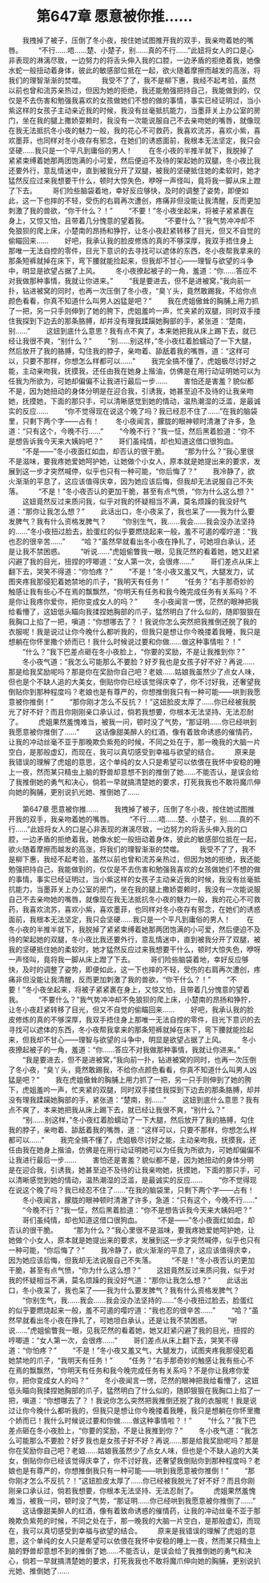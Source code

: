 # 　　第647章 愿意被你推……
　　我拽掉了被子，压倒了冬小夜，按住她试图推开我的双手，我亲吻着她的嘴唇。
　　“不行……唔……楚、小楚子，别……真的不行……”此妞将女人的口是心非表现的淋漓尽致，一边努力的将舌头伸入我的口腔，一边矛盾的拒绝着我，她像水蛇一般扭动着身体，彼此的敏感部位抵在一起，欲火随着摩擦而越发的高涨，将我们的理智渐渐的焚噬。
　　我受不了了，我不是柳下惠，我经不起考验，虽然以前也曾和流苏亲热过，但因为她的拒绝，我还能勉强把持自己，我能做到的，仅仅是不去伤害和勉强我喜欢的女孩做她们不想的做的事情，事实已经证明过，当小紫这样的女孩子主动亲近我的时候，我没有丝毫抵抗能力，当墨菲关上办公室的房门，坐在我的腿上撒娇耍赖时，我没有一次能说服自己不去亲吻她的嘴唇，就像现在我无法抵抗冬小夜的魅力一般，我的花心不可救药，我喜欢流苏，喜欢小紫，喜欢墨菲，也同样对冬小夜存有邪念，在她们的诱惑面前，我根本无法坚定，我只会坚硬……我只是一个平凡到庸俗的男人！
　　在冬小夜的半推半就下，我脱掉了紧紧束缚着她那两团饱满的小可爱，然后便迫不及待的架起她的双腿，冬小夜比我还要外行，意乱情迷中，直到被我分开了双腿，被我的坚硬抵住她的柔软时，她才猛然反应过来我想要干什么，顿时大惊失色，咿呀一声怪叫，竟将我一脚从床上蹬了下去。
　　哥们险些脑袋着地，幸好反应够快，及时的调整了姿势，即便如此，这一下也摔的不轻，受伤的右肩再次遭创，疼痛非但没能让我清醒，反而更加刺激了我的兽欲，“你干什么？！”
　　“不要！”冬小夜坐起来，将被子紧紧裹在身上，又惊又怕，且带着几分愧意的望着我。
　　“不要什么？”我气势冲冲却不免狼狈的爬上床，小楚南的昂扬和狰狞，让冬小夜赶紧转移了目光，但又不自觉的偷瞄回来……
　　好吧，我承认我的脸皮修炼的真的不够深厚，我双手捂住身上那唯一无法自控的零件，目光下意识的去寻找可以遮体的东西，冬小夜帮我拿来的那条短裤就掉在床下，弯下腰就能捡起来，但我却不甘心——理智与欲望的斗争中，明显是欲望占据了上风。
　　冬小夜撩起被子的一角，羞道：“你……答应不对我做那种事情，我就让你进来。”
　　“我是要进去，但不是进被窝，”我向前一扑，钻进被窝的同时，也再一次压倒了冬小夜，“臭丫头，竟然敢踢我，不给你点颜色看看，你真不知道什么叫男人凶猛是吧？”
　　我在虎姐傲耸的胸脯上用力抓了一把，另一只手则伸到了她的胯下，虎姐羞吟一声，忙夹紧的双腿，同时双手搂住我探到下边去的那条胳膊，却并没有理我蹂躏她胸部的手，紧张道：“楚南，别……”
　　这妞到底什么意思？我有点不爽了，本来她把我从床上踢下去，就已经让我很不爽，“别什么？”
　　“别……别这样，”冬小夜红着脸蠕动了一下大腿，然后放开了我的胳膊，勾住我的脖子，亲吻着、舔舐着我的嘴唇，道：“这样可以，只要不那样，你想怎么样都可以……”
　　我完全搞不懂了，虎姐极尽讨好之能，主动亲吻我，抚摸我，还任由我在她身上揩油，仿佛是在用行动证明她可以为任我为所欲为，可她却偏偏不让我进行最后一步……
　　害怕还是害羞？貌似都不是，因为她扭动的身体分明是在迎合我，引诱我，她甚至迫不及待的让我亲吻她，抚摸她，下面的那只手，可以清晰感觉到她的情动，温热潮湿的泛滥，是最诚实的反应……
　　“你不觉得现在说这个晚了吗？我已经忍不住了……”在我的脑袋里，只剩下两个字——占有！
　　冬小夜闻言，朦胧的眼神顿时清澈了许多，急道：“只有这个，今晚不行……”
　　“今晚不行？”我一怔，然后黑着脸道：“你不是想告诉我今天来大姨妈吧？”
　　哥们虽纯情，却也知道这借口很狗血。
　　“不是——”冬小夜面红如血，却否认的很干脆。
　　“那为什么？”我心里很不是滋味，要我疼她爱她呵护她，让她做个小女人，原本就是她提出来的要求，发展到这一步才突然喊停，似乎也只有一种可能，“你后悔了？”
　　我冷静了，欲火渐渐的平息了，这应该值得庆幸，因为她应该后悔，但我却无法说服自己不失落。
　　“不是！”冬小夜否认的更加干脆，甚至有点气愤，“你为什么这么想？”
　　这妞竟然反过来质问我，似乎对我的怀疑相当不满，莫名烦躁的我没好气道：“那你让我怎么想？”
　　此话出口，冬小夜呆了，我也呆了——我为什么要发脾气？我有什么资格发脾气？
　　“你别生气，我……我会……我会没办法坚持的……”冬小夜扭过脸去，脸蛋红的似乎要燃烧起来一般，羞不可遏的嘤咛道：“我也忍的很辛苦……”
　　“哈？”虽然早就看出冬小夜在挣扎了，可她坦白承认，还是让我不禁困惑。
　　“听说……”虎姐偷瞥我一眼，见我茫然的看着她，她又赶紧闪避了我的目光，扭捏的哼唧道：“女人第一次，会很疼……”
　　哥们差点从床上翻下去，哭笑不得道：“你怕疼？”
　　“不是！”冬小夜又羞又气，大腿发力，试图夹疼我那侵犯着她禁地的爪子，“我明天有任务！”
　　“任务？”右手那奇妙的触感让我有些心不在焉的飘飘然，“你明天有任务和我今晚完成任务有关系吗？不是你让我疼你爱你，把你变成女人的吗？”
　　冬小夜闻言一愣，茫然的眼神把我给看懵了，这妞低头瞄向我揉捏她胸部的爪子，猛然明白了什么似的，随即狠狠在我胸口上掐了一把，嗔道：“你想哪去了？！我说你怎么突然把我推倒还脱了我的衣服呢！我是说过让你今晚什么都听我的，但我只是想让你今晚搂着我睡，我只是想躺在你怀里撒个娇而已！我什么时候说过要和你做……做这种事情啦？！”
　　“什么？”我下巴差点砸在冬小夜脸上，“你要的奖励，不是让我推到你？”
　　冬小夜气道：“我怎么可能那么不要脸？好歹我也是女孩子好不好？再说……那是给我奖励呢吗？那是你在奖励你自己吧？老娘……姑娘我虽然少了点女人味，但也是个不缺人追的大美女，倒贴你你已经该觉得庆幸了，你不讨好我，还奢望我倒贴你到那种程度吗？老娘也是有尊严的，你想推倒我只有一种可能——哄到我愿意被你推倒！”
　　“那你刚才怎么不反抗？！”这妞脸皮太厚了……你已经被我脱光了好不好？而且你刚刚亲口承认过，倘若我想要，你根本无法坚持、无法忍耐了。
　　虎姐果然羞愧难当，被我一问，顿时没了气势，“那证明……你已经哄到我愿意被你推倒了……”
　　这话像甜美醉人的红酒，像有着致命诱惑的催情药，让我的冲动丝毫不亚于那晚欺负紫苑的时候，不同之处在于，那一晚我的大脑一片空白，是那般虚幻，而现在，我可以真切感受到幸福与欲望的结合。
　　原来是我错误的理解了虎姐的意思，这个单纯的女人只是希望可以依偎在我怀中安稳的睡上一夜，然而某只精虫上脑的野兽却意想不到的推倒了她……不能否认，是误会给了我推倒她的勇气和决心，倘若一早就搞清楚她的要求，打死我我也不敢将魔爪伸向她的胸脯，更别说扒光她、推倒她了……

　　第647章 愿意被你推……
　　我拽掉了被子，压倒了冬小夜，按住她试图推开我的双手，我亲吻着她的嘴唇。
　　“不行……唔……楚、小楚子，别……真的不行……”此妞将女人的口是心非表现的淋漓尽致，一边努力的将舌头伸入我的口腔，一边矛盾的拒绝着我，她像水蛇一般扭动着身体，彼此的敏感部位抵在一起，欲火随着摩擦而越发的高涨，将我们的理智渐渐的焚噬。
　　我受不了了，我不是柳下惠，我经不起考验，虽然以前也曾和流苏亲热过，但因为她的拒绝，我还能勉强把持自己，我能做到的，仅仅是不去伤害和勉强我喜欢的女孩做她们不想的做的事情，事实已经证明过，当小紫这样的女孩子主动亲近我的时候，我没有丝毫抵抗能力，当墨菲关上办公室的房门，坐在我的腿上撒娇耍赖时，我没有一次能说服自己不去亲吻她的嘴唇，就像现在我无法抵抗冬小夜的魅力一般，我的花心不可救药，我喜欢流苏，喜欢小紫，喜欢墨菲，也同样对冬小夜存有邪念，在她们的诱惑面前，我根本无法坚定，我只会坚硬……我只是一个平凡到庸俗的男人！
　　在冬小夜的半推半就下，我脱掉了紧紧束缚着她那两团饱满的小可爱，然后便迫不及待的架起她的双腿，冬小夜比我还要外行，意乱情迷中，直到被我分开了双腿，被我的坚硬抵住她的柔软时，她才猛然反应过来我想要干什么，顿时大惊失色，咿呀一声怪叫，竟将我一脚从床上蹬了下去。
　　哥们险些脑袋着地，幸好反应够快，及时的调整了姿势，即便如此，这一下也摔的不轻，受伤的右肩再次遭创，疼痛非但没能让我清醒，反而更加刺激了我的兽欲，“你干什么？！”
　　“不要！”冬小夜坐起来，将被子紧紧裹在身上，又惊又怕，且带着几分愧意的望着我。
　　“不要什么？”我气势冲冲却不免狼狈的爬上床，小楚南的昂扬和狰狞，让冬小夜赶紧转移了目光，但又不自觉的偷瞄回来……
　　好吧，我承认我的脸皮修炼的真的不够深厚，我双手捂住身上那唯一无法自控的零件，目光下意识的去寻找可以遮体的东西，冬小夜帮我拿来的那条短裤就掉在床下，弯下腰就能捡起来，但我却不甘心——理智与欲望的斗争中，明显是欲望占据了上风。
　　冬小夜撩起被子的一角，羞道：“你……答应不对我做那种事情，我就让你进来。”
　　“我是要进去，但不是进被窝，”我向前一扑，钻进被窝的同时，也再一次压倒了冬小夜，“臭丫头，竟然敢踢我，不给你点颜色看看，你真不知道什么叫男人凶猛是吧？”
　　我在虎姐傲耸的胸脯上用力抓了一把，另一只手则伸到了她的胯下，虎姐羞吟一声，忙夹紧的双腿，同时双手搂住我探到下边去的那条胳膊，却并没有理我蹂躏她胸部的手，紧张道：“楚南，别……”
　　这妞到底什么意思？我有点不爽了，本来她把我从床上踢下去，就已经让我很不爽，“别什么？”
　　“别……别这样，”冬小夜红着脸蠕动了一下大腿，然后放开了我的胳膊，勾住我的脖子，亲吻着、舔舐着我的嘴唇，道：“这样可以，只要不那样，你想怎么样都可以……”
　　我完全搞不懂了，虎姐极尽讨好之能，主动亲吻我，抚摸我，还任由我在她身上揩油，仿佛是在用行动证明她可以为任我为所欲为，可她却偏偏不让我进行最后一步……
　　害怕还是害羞？貌似都不是，因为她扭动的身体分明是在迎合我，引诱我，她甚至迫不及待的让我亲吻她，抚摸她，下面的那只手，可以清晰感觉到她的情动，温热潮湿的泛滥，是最诚实的反应……
　　“你不觉得现在说这个晚了吗？我已经忍不住了……”在我的脑袋里，只剩下两个字——占有！
　　冬小夜闻言，朦胧的眼神顿时清澈了许多，急道：“只有这个，今晚不行……”
　　“今晚不行？”我一怔，然后黑着脸道：“你不是想告诉我今天来大姨妈吧？”
　　哥们虽纯情，却也知道这借口很狗血。
　　“不是——”冬小夜面红如血，却否认的很干脆。
　　“那为什么？”我心里很不是滋味，要我疼她爱她呵护她，让她做个小女人，原本就是她提出来的要求，发展到这一步才突然喊停，似乎也只有一种可能，“你后悔了？”
　　我冷静了，欲火渐渐的平息了，这应该值得庆幸，因为她应该后悔，但我却无法说服自己不失落。
　　“不是！”冬小夜否认的更加干脆，甚至有点气愤，“你为什么这么想？”
　　这妞竟然反过来质问我，似乎对我的怀疑相当不满，莫名烦躁的我没好气道：“那你让我怎么想？”
　　此话出口，冬小夜呆了，我也呆了——我为什么要发脾气？我有什么资格发脾气？
　　“你别生气，我……我会……我会没办法坚持的……”冬小夜扭过脸去，脸蛋红的似乎要燃烧起来一般，羞不可遏的嘤咛道：“我也忍的很辛苦……”
　　“哈？”虽然早就看出冬小夜在挣扎了，可她坦白承认，还是让我不禁困惑。
　　“听说……”虎姐偷瞥我一眼，见我茫然的看着她，她又赶紧闪避了我的目光，扭捏的哼唧道：“女人第一次，会很疼……”
　　哥们差点从床上翻下去，哭笑不得道：“你怕疼？”
　　“不是！”冬小夜又羞又气，大腿发力，试图夹疼我那侵犯着她禁地的爪子，“我明天有任务！”
　　“任务？”右手那奇妙的触感让我有些心不在焉的飘飘然，“你明天有任务和我今晚完成任务有关系吗？不是你让我疼你爱你，把你变成女人的吗？”
　　冬小夜闻言一愣，茫然的眼神把我给看懵了，这妞低头瞄向我揉捏她胸部的爪子，猛然明白了什么似的，随即狠狠在我胸口上掐了一把，嗔道：“你想哪去了？！我说你怎么突然把我推倒还脱了我的衣服呢！我是说过让你今晚什么都听我的，但我只是想让你今晚搂着我睡，我只是想躺在你怀里撒个娇而已！我什么时候说过要和你做……做这种事情啦？！”
　　“什么？”我下巴差点砸在冬小夜脸上，“你要的奖励，不是让我推到你？”
　　冬小夜气道：“我怎么可能那么不要脸？好歹我也是女孩子好不好？再说……那是给我奖励呢吗？那是你在奖励你自己吧？老娘……姑娘我虽然少了点女人味，但也是个不缺人追的大美女，倒贴你你已经该觉得庆幸了，你不讨好我，还奢望我倒贴你到那种程度吗？老娘也是有尊严的，你想推倒我只有一种可能——哄到我愿意被你推倒！”
　　“那你刚才怎么不反抗？！”这妞脸皮太厚了……你已经被我脱光了好不好？而且你刚刚亲口承认过，倘若我想要，你根本无法坚持、无法忍耐了。
　　虎姐果然羞愧难当，被我一问，顿时没了气势，“那证明……你已经哄到我愿意被你推倒了……”
　　这话像甜美醉人的红酒，像有着致命诱惑的催情药，让我的冲动丝毫不亚于那晚欺负紫苑的时候，不同之处在于，那一晚我的大脑一片空白，是那般虚幻，而现在，我可以真切感受到幸福与欲望的结合。
　　原来是我错误的理解了虎姐的意思，这个单纯的女人只是希望可以依偎在我怀中安稳的睡上一夜，然而某只精虫上脑的野兽却意想不到的推倒了她……不能否认，是误会给了我推倒她的勇气和决心，倘若一早就搞清楚她的要求，打死我我也不敢将魔爪伸向她的胸脯，更别说扒光她、推倒她了……
